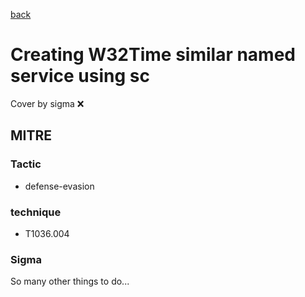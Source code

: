 [back](../index.md)
# Creating W32Time similar named service using sc
Cover by sigma :x: 

## MITRE
### Tactic
  - defense-evasion

### technique
  - T1036.004

### Sigma

 So many other things to do...